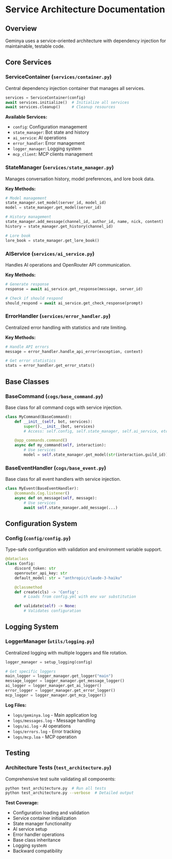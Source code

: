 # Service Architecture Documentation

## Overview

Geminya uses a service-oriented architecture with dependency injection for maintainable, testable code.

## Core Services

### ServiceContainer (`services/container.py`)

Central dependency injection container that manages all services.

```python
services = ServiceContainer(config)
await services.initialize()  # Initialize all services
await services.cleanup()     # Cleanup resources
```

**Available Services:**

- `config`: Configuration management
- `state_manager`: Bot state and history
- `ai_service`: AI operations
- `error_handler`: Error management
- `logger_manager`: Logging system
- `mcp_client`: MCP clients management

### StateManager (`services/state_manager.py`)

Manages conversation history, model preferences, and lore book data.

**Key Methods:**

```python
# Model management
state_manager.set_model(server_id, model_id)
model = state_manager.get_model(server_id)

# History management
state_manager.add_message(channel_id, author_id, name, nick, content)
history = state_manager.get_history(channel_id)

# Lore book
lore_book = state_manager.get_lore_book()
```

### AIService (`services/ai_service.py`)

Handles AI operations and OpenRouter API communication.

**Key Methods:**

```python
# Generate response
response = await ai_service.get_response(message, server_id)

# Check if should respond
should_respond = await ai_service.get_check_response(prompt)
```

### ErrorHandler (`services/error_handler.py`)

Centralized error handling with statistics and rate limiting.

**Key Methods:**

```python
# Handle API errors
message = error_handler.handle_api_error(exception, context)

# Get error statistics
stats = error_handler.get_error_stats()
```

## Base Classes

### BaseCommand (`cogs/base_command.py`)

Base class for all command cogs with service injection.

```python
class MyCommand(BaseCommand):
    def __init__(self, bot, services):
        super().__init__(bot, services)
        # Access: self.config, self.state_manager, self.ai_service, etc.

    @app_commands.command()
    async def my_command(self, interaction):
        # Use services
        model = self.state_manager.get_model(str(interaction.guild_id))
```

### BaseEventHandler (`cogs/base_event.py`)

Base class for all event handlers with service injection.

```python
class MyEvent(BaseEventHandler):
    @commands.Cog.listener()
    async def on_message(self, message):
        # Use services
        await self.state_manager.add_message(...)
```

## Configuration System

### Config (`config/config.py`)

Type-safe configuration with validation and environment variable support.

```python
@dataclass
class Config:
    discord_token: str
    openrouter_api_key: str
    default_model: str = "anthropic/claude-3-haiku"

    @classmethod
    def create(cls) -> 'Config':
        # Loads from config.yml with env var substitution

    def validate(self) -> None:
        # Validates configuration
```

## Logging System

### LoggerManager (`utils/logging.py`)

Centralized logging with multiple loggers and file rotation.

```python
logger_manager = setup_logging(config)

# Get specific loggers
main_logger = logger_manager.get_logger("main")
message_logger = logger_manager.get_message_logger()
ai_logger = logger_manager.get_ai_logger()
error_logger = logger_manager.get_error_logger()
mcp_logger = logger_manager.get_mcp_logger()
```

**Log Files:**

- `logs/geminya.log` - Main application log
- `logs/messages.log` - Message handling
- `logs/ai.log` - AI operations
- `logs/errors.log` - Error tracking
- `logs/mcp.loa` - MCP operation

## Testing

### Architecture Tests (`test_architecture.py`)

Comprehensive test suite validating all components:

```bash
python test_architecture.py  # Run all tests
python test_architecture.py --verbose  # Detailed output
```

**Test Coverage:**

- Configuration loading and validation
- Service container initialization
- State manager functionality
- AI service setup
- Error handler operations
- Base class inheritance
- Logging system
- Backward compatibility
